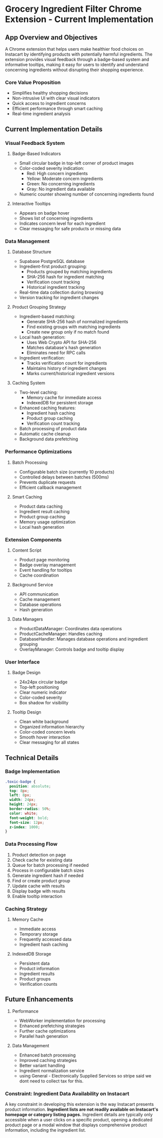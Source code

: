 # Grocery Ingredient Filter Chrome Extension - Current Implementation

## App Overview and Objectives

A Chrome extension that helps users make healthier food choices on Instacart by identifying products with potentially harmful ingredients. The extension provides visual feedback through a badge-based system and informative tooltips, making it easy for users to identify and understand concerning ingredients without disrupting their shopping experience.

### Core Value Proposition

- Simplifies healthy shopping decisions
- Non-intrusive UI with clear visual indicators
- Quick access to ingredient concerns
- Efficient performance through smart caching
- Real-time ingredient analysis

## Current Implementation Details

### Visual Feedback System

1. Badge-Based Indicators

   - Small circular badge in top-left corner of product images
   - Color-coded severity indication:
     - Red: High concern ingredients
     - Yellow: Moderate concern ingredients
     - Green: No concerning ingredients
     - Gray: No ingredient data available
   - Numeric counter showing number of concerning ingredients found

2. Interactive Tooltips
   - Appears on badge hover
   - Shows list of concerning ingredients
   - Indicates concern level for each ingredient
   - Clear messaging for safe products or missing data

### Data Management

1. Database Structure

   - Supabase PostgreSQL database
   - Ingredient-first product grouping:
     - Products grouped by matching ingredients
     - SHA-256 hash for ingredient matching
     - Verification count tracking
     - Historical ingredient tracking
   - Real-time data collection during browsing
   - Version tracking for ingredient changes

2. Product Grouping Strategy

   - Ingredient-based matching:
     - Generate SHA-256 hash of normalized ingredients
     - Find existing groups with matching ingredients
     - Create new group only if no match found
   - Local hash generation:
     - Uses Web Crypto API for SHA-256
     - Matches database's hash generation
     - Eliminates need for RPC calls
   - Ingredient verification:
     - Tracks verification count for ingredients
     - Maintains history of ingredient changes
     - Marks current/historical ingredient versions

3. Caching System
   - Two-level caching:
     - Memory cache for immediate access
     - IndexedDB for persistent storage
   - Enhanced caching features:
     - Ingredient hash caching
     - Product group caching
     - Verification count tracking
   - Batch processing of product data
   - Automatic cache cleanup
   - Background data prefetching

### Performance Optimizations

1. Batch Processing

   - Configurable batch size (currently 10 products)
   - Controlled delays between batches (500ms)
   - Prevents duplicate requests
   - Efficient callback management

2. Smart Caching
   - Product data caching
   - Ingredient result caching
   - Product group caching
   - Memory usage optimization
   - Local hash generation

### Extension Components

1. Content Script

   - Product page monitoring
   - Badge overlay management
   - Event handling for tooltips
   - Cache coordination

2. Background Service

   - API communication
   - Cache management
   - Database operations
   - Hash generation

3. Data Managers
   - ProductDataManager: Coordinates data operations
   - ProductCacheManager: Handles caching
   - DatabaseHandler: Manages database operations and ingredient grouping
   - OverlayManager: Controls badge and tooltip display

### User Interface

1. Badge Design

   - 24x24px circular badge
   - Top-left positioning
   - Clear numeric indicator
   - Color-coded severity
   - Box shadow for visibility

2. Tooltip Design
   - Clean white background
   - Organized information hierarchy
   - Color-coded concern levels
   - Smooth hover interaction
   - Clear messaging for all states

## Technical Details

### Badge Implementation

```css
.toxic-badge {
  position: absolute;
  top: 8px;
  left: 8px;
  width: 24px;
  height: 24px;
  border-radius: 50%;
  color: white;
  font-weight: bold;
  font-size: 12px;
  z-index: 1000;
}
```

### Data Processing Flow

1. Product detection on page
2. Check cache for existing data
3. Queue for batch processing if needed
4. Process in configurable batch sizes
5. Generate ingredient hash if needed
6. Find or create product group
7. Update cache with results
8. Display badge with results
9. Enable tooltip interaction

### Caching Strategy

1. Memory Cache

   - Immediate access
   - Temporary storage
   - Frequently accessed data
   - Ingredient hash caching

2. IndexedDB Storage
   - Persistent data
   - Product information
   - Ingredient results
   - Product groups
   - Verification counts

## Future Enhancements

1. Performance

   - WebWorker implementation for processing
   - Enhanced prefetching strategies
   - Further cache optimizations
   - Parallel hash generation

2. Data Management

   - Enhanced batch processing
   - Improved caching strategies
   - Better variant handling
   - Ingredient normalization service
   - using General - Electronically Supplied Services so stripe said we dont need to collect tax for this.

### Constraint: Ingredient Data Availability on Instacart

A key constraint in developing this extension is the way Instacart presents product information. **Ingredient lists are not readily available on Instacart's homepage or category listing pages.** Ingredient details are typically only accessible when a user clicks on a specific product, opening a dedicated product page or a modal window that displays comprehensive product information, including the ingredient list.

